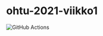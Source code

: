 # ohtu-2021-viikko1

![GitHub Actions](https://github.com/kuukelo/ohtu-2021-viikko1/workflows/Java%20CI%20with%20Gradle/badge.svg)
